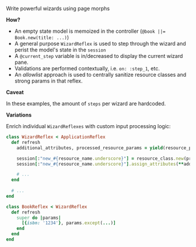 Write powerful wizards using page morphs

**How?**
- An empty state model is memoized in the controller (`@book ||= Book.new(title: ...)`)
- A general purpose `WizardReflex` is used to step through the wizard and perist the model's state in the `session`
- A `@current_step` variable is in/decreased to display the current wizard pane.
- Validations are performed contextually, i.e. `on: :step_1`, etc.
- An _allowlist_ approach is used to centrally sanitize resource classes and strong params in that reflex.

**Caveat**

In these examples, the amount of `steps` per wizard are hardcoded.

**Variations**

Enrich individual `WizardReflexes` with custom input processing logic:

```rb
class WizardReflex < ApplicationReflex
  def refresh
    additional_attributes, processed_resource_params = yield(resource_params) if block_given?

    session[:"new_#{resource_name.underscore}"] = resource_class.new(processed_resource_params || resource_params)
    session[:"new_#{resource_name.underscore}"].assign_attributes(**additional_attributes || {})

    # ...
  end
  
  # ...
end

class BookReflex < WizardReflex
  def refresh
    super do |params|
      [{isbn: '1234'}, params.except(...)]
    end
  end
end
```
